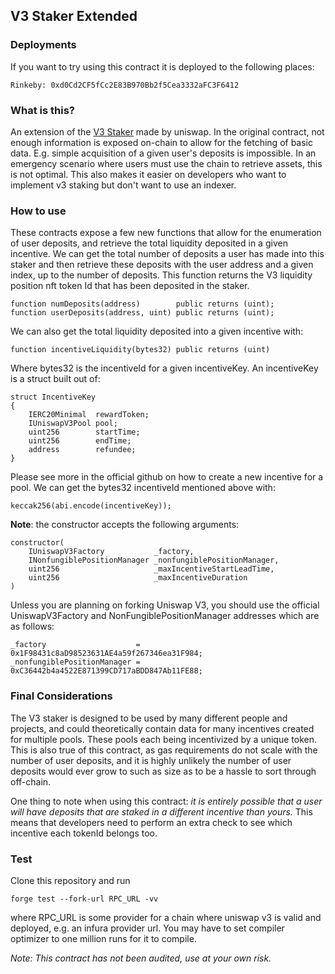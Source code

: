 ## V3 Staker Extended

### Deployments

If you want to try using this contract it is deployed to the following places:

```
Rinkeby: 0xd0Cd2CF5fCc2E83B970Bb2f5Cea3332aFC3F6412
```

### What is this?

An extension of the [V3 Staker](https://github.com/Uniswap/v3-staker) made by uniswap. In the original contract, not enough information is exposed on-chain to allow for the fetching of basic data. E.g. simple acquisition of a given user's deposits is impossible. In an emergency scenario where users must use the chain to retrieve assets, this is not optimal. This also makes it easier on developers who want to implement v3 staking but don't want to use an indexer.

### How to use

These contracts expose a few new functions that allow for the enumeration of user deposits, and retrieve the total liquidity deposited in a given incentive. We can get the total number of deposits a user has made into this staker and then retrieve these deposits with the user address and a given index, up to the number of deposits. This function returns the V3 liquidity position nft token Id that has been deposited in the staker.

```
function numDeposits(address)        public returns (uint);
function userDeposits(address, uint) public returns (uint);
```

We can also get the total liquidity deposited into a given incentive with:

```
function incentiveLiquidity(bytes32) public returns (uint)
```

Where bytes32 is the incentiveId for a given incentiveKey. An incentiveKey is a struct built out of:

```
struct IncentiveKey
{
    IERC20Minimal  rewardToken;
    IUniswapV3Pool pool;
    uint256        startTime;
    uint256        endTime;
    address        refundee;
}
```

Please see more in the official github on how to create a new incentive for a pool. We can get the bytes32 incentiveId mentioned above with:

```
keccak256(abi.encode(incentiveKey));
```

**Note**: the constructor accepts the following arguments:

```
constructor(
    IUniswapV3Factory           _factory,
    INonfungiblePositionManager _nonfungiblePositionManager,
    uint256                     _maxIncentiveStartLeadTime,
    uint256                     _maxIncentiveDuration
)
```

Unless you are planning on forking Uniswap V3, you should use the official UniswapV3Factory and NonFungiblePositionManager addresses which are as follows:

```
_factory                    = 0x1F98431c8aD98523631AE4a59f267346ea31F984;
_nonfungiblePositionManager = 0xC36442b4a4522E871399CD717aBDD847Ab11FE88;
```

### Final Considerations

The V3 staker is designed to be used by many different people and projects, and could theoretically contain data for many incentives created for multiple pools. These pools each being incentivized by a unique token. This is also true of this contract, as gas requirements do not scale with the number of user deposits, and it is highly unlikely the number of user deposits would ever grow to such as size as to be a hassle to sort through off-chain.

One thing to note when using this contract: _it is entirely possible that a user will have deposits that are staked in a different incentive than yours._ This means that developers need to perform an extra check to see which incentive each tokenId belongs too.

### Test

Clone this repository and run

```
forge test --fork-url RPC_URL -vv
```

where RPC_URL is some provider for a chain where uniswap v3 is valid and deployed, e.g. an infura provider url. You may have to set compiler optimizer to one million runs for it to compile.

_Note: This contract has not been audited, use at your own risk._
